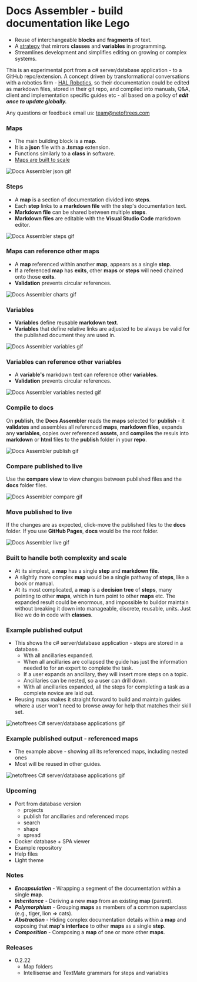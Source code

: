 
# Docs Assembler - build documentation like Lego

- Reuse of interchangeable **blocks** and **fragments** of text.
- A [strategy](#notes) that mirrors **classes** and **variables** in programming.
- Streamlines development and simplifies editing on growing or complex systems.
  


This is an experimental port from a c# server/database application - to a GitHub repo/extension. A concept driven by transformational conversations with a robotics firm - [HAL Robotics](https://hal-robotics.com), so their documentation could be edited as markdown files, stored in their git repo, and compiled into manuals, Q&A, client and implementation specific guides etc - all based on a policy of ***edit once to update globally.***

Any questions or feedback email us: team@netoftrees.com 
    


### Maps
- The main building block is a **map**.
- It is a **json** file with a **.tsmap** extension.
- Functions similarly to a **class** in software.
- [Maps are built to scale](#built-to-handle-both-complexity-and-scale)

![Docs Assembler json gif](./assets/DocsAssemblerJson.gif)
  
  

### Steps
- A **map** is a section of documentation divided into **steps**.
- Each **step** links to a **markdown file** with the step's documentation text.
- **Markdown file** can be shared between multiple **steps**.
- **Markdown files** are editable with the **Visual Studio Code** markdown editor.

![Docs Assembler steps gif](./assets/DocsAssemblerSteps.gif)
  
  

### Maps can reference other maps
- A **map** referenced within another **map**, appears as a single **step**.
- If a referenced **map** has **exits**, other **maps** or **steps** will need chained onto those **exits**.
- **Validation** prevents circular references.

![Docs Assembler charts gif](./assets/DocsAssemblerCharts.gif)
  
  

### Variables
- **Variables** define reusable **markdown text**.
- **Variables** that define relative links are adjusted to be always be valid for the published document they are used in.

![Docs Assembler variables gif](./assets/DocsAssemblerVariables.gif)
  
  

### Variables can reference other variables
- A **variable's** markdown text can reference other **variables**.
- **Validation** prevents circular references.

![Docs Assembler variables nested gif](./assets/DocsAssemblerNestedVariables.gif)
  
  

### Compile to docs
On **publish**, the **Docs Assembler** reads the **maps** selected for **publish** - it **validates** and assembles all referenced **maps**, **markdown files**, expands any **variables**, copies over referenced **assets**, and **compiles** the resuls into **markdown** or **html** files to the **publish** folder in your **repo**. 

![Docs Assembler publish gif](./assets/DocsAssemblerPublish.gif)
  
  

### Compare published to live
Use the **compare view** to view changes between published files and the **docs** folder files.

![Docs Assembler compare gif](./assets/DocsAssemblerCompare.gif)
  
  

### Move published to live
If the changes are as expected, click-move the published files to the **docs** folder. If you use **GitHub Pages**,  **docs** would be the root folder.

![Docs Assembler live gif](./assets/DocsAssemblerLive.gif)
  
  

### Built to handle both complexity and scale
- At its simplest, a **map** has a single **step** and **markdown file**.
- A slightly more complex **map** would be a single pathway of **steps**, like a book or manual.
- At its most complicated, a **map** is a **decision tree** of **steps**, many pointing to other **maps**, which in turn point to other **maps** etc. The expanded result could be enormous, and impossible to buildor maintain without breaking it down into manageable, discrete, reusable, units. Just like we do in code with **classes**.
  

### Example published output
- This shows the c# server/database application - steps are stored in a database.
    - Wth all ancillaries expanded. 
    - When all ancillaries are collapsed the guide has just the information needed to for an expert to complete the task. 
    - If a user expands an ancillary, they will insert more steps on a topic. 
    - Ancillaries can be nested, so a user can drill down.
    - With all ancillaries expanded, all the steps for completing a task as a complete novice are laid out.
- Reusing maps makes it straight forward to build and maintain guides where a user won't need to browse away for help that matches their skill set.


![netoftrees C# server/database applications gif](./assets/netoftreesCsharp.gif)
  
  


### Example published output - referenced maps
- The example above - showing all its referenced maps, including nested ones
- Most will be reused in other guides.

![netoftrees C# server/database applications gif](./assets/netoftreesCsharpMaps.gif)
  


### Upcoming
- Port from database version
    - projects
    - publish for ancillaries and referenced maps
    - search
    - shape
    - spread
- Docker database + SPA viewer
- Example repository
- Help files
- Light theme

  

### Notes

- ***Encapsulation*** - Wrapping a segment of the documentation within a single **map**.
- ***Inheritance*** - Deriving a new **map** from an existing **map** (parent).
- ***Polymorphism*** - Grouping **maps** as members of a common superclass (e.g., tiger, lion => cats).
- ***Abstraction*** - Hiding complex documentation details within a **map** and exposing that **map's interface** to other **maps** as a single **step**.
- ***Composition*** - Composing a **map** of one or more other **maps**.




### Releases
- 0.2.22
    - Map folders
    - Intellisense and TextMate grammars for steps and variables
